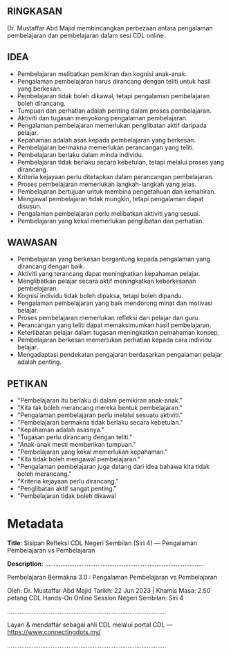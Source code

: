 ## RINGKASAN
Dr. Mustaffar Abd Majid membincangkan perbezaan antara pengalaman pembelajaran dan pembelajaran dalam sesi CDL online.

## IDEA
- Pembelajaran melibatkan pemikiran dan kognisi anak-anak.
- Pengalaman pembelajaran harus dirancang dengan teliti untuk hasil yang berkesan.
- Pembelajaran tidak boleh dikawal, tetapi pengalaman pembelajaran boleh dirancang.
- Tumpuan dan perhatian adalah penting dalam proses pembelajaran.
- Aktiviti dan tugasan menyokong pengalaman pembelajaran.
- Pengalaman pembelajaran memerlukan penglibatan aktif daripada pelajar.
- Kepahaman adalah asas kepada pembelajaran yang berkesan.
- Pembelajaran bermakna memerlukan perancangan yang teliti.
- Pembelajaran berlaku dalam minda individu.
- Pembelajaran tidak berlaku secara kebetulan, tetapi melalui proses yang dirancang.
- Kriteria kejayaan perlu ditetapkan dalam perancangan pembelajaran.
- Proses pembelajaran memerlukan langkah-langkah yang jelas.
- Pembelajaran bertujuan untuk membina pengetahuan dan kemahiran.
- Mengawal pembelajaran tidak mungkin, tetapi pengalaman dapat disusun.
- Pengalaman pembelajaran perlu melibatkan aktiviti yang sesuai.
- Pembelajaran yang kekal memerlukan penglibatan dan perhatian.

## WAWASAN
- Pembelajaran yang berkesan bergantung kepada pengalaman yang dirancang dengan baik.
- Aktiviti yang terancang dapat meningkatkan kepahaman pelajar.
- Menglibatkan pelajar secara aktif meningkatkan keberkesanan pembelajaran.
- Kognisi individu tidak boleh dipaksa, tetapi boleh dipandu.
- Pengalaman pembelajaran yang baik mendorong minat dan motivasi belajar.
- Proses pembelajaran memerlukan refleksi dari pelajar dan guru.
- Perancangan yang teliti dapat memaksimumkan hasil pembelajaran.
- Keterlibatan pelajar dalam tugasan meningkatkan pemahaman konsep.
- Pembelajaran berkesan memerlukan perhatian kepada cara individu belajar.
- Mengadaptasi pendekatan pengajaran berdasarkan pengalaman pelajar adalah penting.

## PETIKAN
- "Pembelajaran itu berlaku di dalam pemikiran anak-anak."
- "Kita tak boleh merancang mereka bentuk pembelajaran."
- "Pengalaman pembelajaran perlu melalui sesuatu aktiviti."
- "Pembelajaran bermakna tidak berlaku secara kebetulan."
- "Kepahaman adalah asasnya."
- "Tugasan perlu dirancang dengan teliti."
- "Anak-anak mesti memberikan tumpuan."
- "Pembelajaran yang kekal memerlukan kepahaman."
- "Kita tidak boleh mengawal pembelajaran."
- "Pengalaman pembelajaran juga datang dari idea bahawa kita tidak boleh merancang."
- "Kriteria kejayaan perlu dirancang."
- "Penglibatan aktif sangat penting."
- "Pembelajaran tidak boleh dikawal

# Metadata
**Title**: Sisipan Refleksi CDL Negeri Sembilan (Siri 4) — Pengalaman Pembelajaran vs Pembelajaran

**Description**: ...........................................................................................

Pembelajaran Bermakna 3.0 : Pengalaman Pembelajaran vs Pembelajaran

Oleh: Dr. Mustaffar Abd Majid
Tarikh: 22 Jun 2023   |   Khamis
Masa: 2.50 petang
CDL Hands-On Online Session Negeri Sembilan: Siri 4

...........................................................................................

Layari & mendaftar sebagai ahli CDL melalui portal CDL — https://www.connectingdots.my/

...........................................................................................